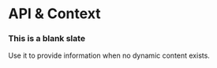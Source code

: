 # API & Context

<div class="blankslate with-background full-width">
    <div class="icon"><i class="octicon octicon-book"></i></div>
    <h3>This is a blank slate</h3>
    <p>Use it to provide information when no dynamic content exists.</p>
</div>